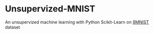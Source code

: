 # Unsupervized-MNIST
An unsupervized machine learning with Python Scikit-Learn on [ßMNIST](https://en.wikipedia.org/wiki/MNIST_database) dataset
